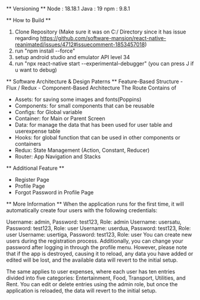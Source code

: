 ** Versioning ** 
Node : 18.18.1
Java : 19
npm : 9.8.1

** How to Build ** 
1. Clone Repository (Make sure it was on C:/ Directory since it has issue regarding https://github.com/software-mansion/react-native-reanimated/issues/4712#issuecomment-1853457018)
2. run "npm install --force"
3. setup android studio and emulator API level 34
4. run "npx react-native start --experimental-debugger" (you can press J if u want to debug)

** Software Architecture & Design Paterns **
Feature-Based Structure - Flux / Redux - Component-Based Architecture
The Route Contains of 
- Assets: for saving some images and fonts(Poppins)
- Components: for small components that can be reusable
- Configs: for Global variable
- Container: for Main or Parent Screen
- Data: for manage the data that has been used for user table and userexpense table
- Hooks: for global function that can be used in other components or containers
- Redux: State Management (Action, Constant, Reducer)
- Router: App Navigation and Stacks

** Additional Feature **
- Register Page
- Profile Page
- Forgot Password in Profile Page

** More Information **
When the application runs for the first time, it will automatically create four users with the following credentials:

Username: admin, Password: test123, Role: admin
Username: usersatu, Password: test123, Role: user
Username: userdua, Password: test123, Role: user
Username: usertiga, Password: test123, Role: user
You can create new users during the registration process. Additionally, you can change your password after logging in through the profile menu. However, please note that if the app is destroyed, causing it to reload, any data you have added or edited will be lost, and the available data will revert to the initial setup.

The same applies to user expenses, where each user has ten entries divided into five categories: Entertainment, Food, Transport, Utilities, and Rent. You can edit or delete entries using the admin role, but once the application is reloaded, the data will revert to the initial setup.